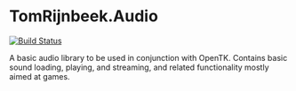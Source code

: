 # TomRijnbeek.Audio
[![Build Status](https://travis-ci.org/tomrijnbeek/tomrijnbeek-audio.svg)](https://travis-ci.org/tomrijnbeek/tomrijnbeek-audio)

A basic audio library to be used in conjunction with OpenTK. Contains basic sound loading, playing, and streaming, and related functionality mostly aimed at games.
